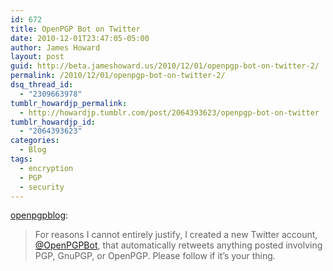 ```yaml
---
id: 672
title: OpenPGP Bot on Twitter
date: 2010-12-01T23:47:05-05:00
author: James Howard
layout: post
guid: http://beta.jameshoward.us/2010/12/01/openpgp-bot-on-twitter-2/
permalink: /2010/12/01/openpgp-bot-on-twitter-2/
dsq_thread_id:
  - "2309663978"
tumblr_howardjp_permalink:
  - http://howardjp.tumblr.com/post/2064393623/openpgp-bot-on-twitter
tumblr_howardjp_id:
  - "2064393623"
categories:
  - Blog
tags:
  - encryption
  - PGP
  - security
---
```

<p><a href="http://openpgpblog.tumblr.com/post/2052108473/openpgp-bot-on-twitter" class="tumblr_blog">openpgpblog</a>:</p>

<blockquote><p>For reasons I cannot entirely justify, I created a new Twitter account, <a href="http://twitter.com/openpgpbot">@OpenPGPBot</a>, that automatically retweets anything posted involving PGP, GnuPGP, or OpenPGP.  Please follow if it’s your thing.</p></blockquote>
